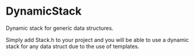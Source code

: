 DynamicStack
============

Dynamic stack for generic data structures.


Simply add Stack.h to your project and you will be able to use a dynamic stack for any data struct due to the use of templates.
